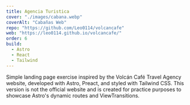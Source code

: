 ```yaml
---
title: Agencia Turistica
cover: "./images/cabana.webp"
coverAlt: "Cabañas Web"
repo: "https://github.com/Leo0114/volcancafe"
web: "https://leo0114.github.io/volcancafe/"
order: 6
build:
  - Astro
  - React
  - Tailwind
---
```


Simple landing page exercise inspired by the Volcán Café Travel Agency website, developed with Astro, Preact, and styled with Tailwind CSS. This version is not the official website and is created for practice purposes to showcase Astro's dynamic routes and ViewTransitions.
